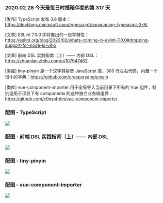 ### 2020.02.28 今天是每日时报陪伴您的第 317 天

[发布] TypeScript 发布 3.8 版本：<https://devblogs.microsoft.com/typescript/announcing-typescript-3-8/>

[文章] ESLint 7.0.0 即将推出的一些写特性：<https://eslint.org/blog/2020/02/whats-coming-in-eslint-7.0.0#dropping-support-for-node-js-v8-x>

[文章] 前端 DSL 实践指南（上）—— 内部 DSL：<https://zhuanlan.zhihu.com/p/107947462>

[类库] tiny-pinyin 是一个汉字转拼音 JavaScript 库，300 行左右代码，内置一个很小的字典：<https://github.com/creeperyang/pinyin>

[类库] vue-component-importer 用于全局导入当前目录下所有的 Vue 组件，特别适用于项目下有 components 的这种独立业务级组件：<https://github.com/c0nst4ntin/vue-component-importer>

### 配图 - TypeScript
![](https://devblogs.microsoft.com/typescript/wp-content/uploads/sites/11/2020/02/convertToTemplateString-3.8.gif)

### 配图 - 前端 DSL 实践指南（上）—— 内部 DSL
![](https://pic1.zhimg.com/80/v2-67127e0670a90c3c814d2b23e4054f94_1440w.jpg)

### 配图 - tiny-pinyin
![](http://qn.40zhe.com/20200228212226.png)

### 配图 - vue-component-importer
![](http://qn.40zhe.com/20200228212314.png)
